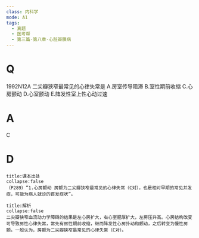 ```yaml
---
class: 内科学
mode: A1
tags:
  - 真题
  - 医考帮
  - 第三篇-第八章-心脏瓣膜病
---
```


# Q
1992N12A 二尖瓣狭窄最常见的心律失常是
A.房室传导阻滞
B.室性期前收缩
C.心房颤动
D.心室颤动
E.阵发性室上性心动过速

# A
C
# D
```ad-note
title:课本出处
collapse:false
（P289）“1.心房颤动 房颤为二尖瓣狭窄最常见的心律失常（C对），也是相对早期的常见并发症，可能为病人就诊的首发症状”。
```

```ad-summary
title:解析
collapse:false
二尖瓣狭窄血流动力学障碍的结果是左心房扩大，右心室肥厚扩大，左房压升高。心房结构改变可导致房性心律失常，常先有房性期前收缩，继而阵发性心房扑动和颤动，之后转变为慢性房颤。一般认为，房颤为二尖瓣狭窄最常见的心律失常（C对）。
```

